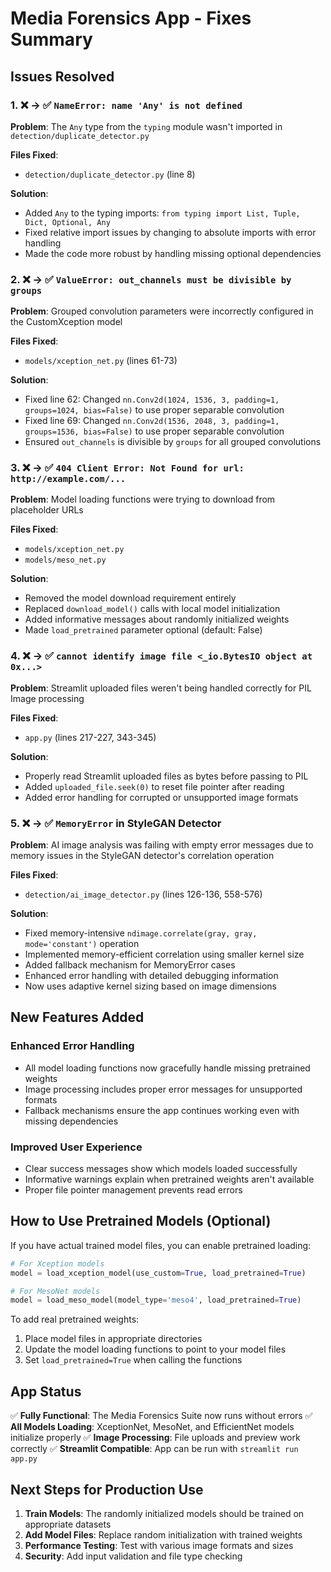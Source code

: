 # Media Forensics App - Fixes Summary

## Issues Resolved

### 1. ❌ → ✅ `NameError: name 'Any' is not defined`

**Problem**: The `Any` type from the `typing` module wasn't imported in `detection/duplicate_detector.py`

**Files Fixed**:
- `detection/duplicate_detector.py` (line 8)

**Solution**:
- Added `Any` to the typing imports: `from typing import List, Tuple, Dict, Optional, Any`
- Fixed relative import issues by changing to absolute imports with error handling
- Made the code more robust by handling missing optional dependencies

### 2. ❌ → ✅ `ValueError: out_channels must be divisible by groups`

**Problem**: Grouped convolution parameters were incorrectly configured in the CustomXception model

**Files Fixed**:
- `models/xception_net.py` (lines 61-73)

**Solution**:
- Fixed line 62: Changed `nn.Conv2d(1024, 1536, 3, padding=1, groups=1024, bias=False)` to use proper separable convolution
- Fixed line 69: Changed `nn.Conv2d(1536, 2048, 3, padding=1, groups=1536, bias=False)` to use proper separable convolution
- Ensured `out_channels` is divisible by `groups` for all grouped convolutions

### 3. ❌ → ✅ `404 Client Error: Not Found for url: http://example.com/...`

**Problem**: Model loading functions were trying to download from placeholder URLs

**Files Fixed**:
- `models/xception_net.py`
- `models/meso_net.py`

**Solution**:
- Removed the model download requirement entirely
- Replaced `download_model()` calls with local model initialization
- Added informative messages about randomly initialized weights
- Made `load_pretrained` parameter optional (default: False)

### 4. ❌ → ✅ `cannot identify image file <_io.BytesIO object at 0x...>`

**Problem**: Streamlit uploaded files weren't being handled correctly for PIL Image processing

**Files Fixed**:
- `app.py` (lines 217-227, 343-345)

**Solution**:
- Properly read Streamlit uploaded files as bytes before passing to PIL
- Added `uploaded_file.seek(0)` to reset file pointer after reading
- Added error handling for corrupted or unsupported image formats

### 5. ❌ → ✅ `MemoryError` in StyleGAN Detector

**Problem**: AI image analysis was failing with empty error messages due to memory issues in the StyleGAN detector's correlation operation

**Files Fixed**:
- `detection/ai_image_detector.py` (lines 126-136, 558-576)

**Solution**:
- Fixed memory-intensive `ndimage.correlate(gray, gray, mode='constant')` operation
- Implemented memory-efficient correlation using smaller kernel size
- Added fallback mechanism for MemoryError cases
- Enhanced error handling with detailed debugging information
- Now uses adaptive kernel sizing based on image dimensions

## New Features Added

### Enhanced Error Handling
- All model loading functions now gracefully handle missing pretrained weights
- Image processing includes proper error messages for unsupported formats
- Fallback mechanisms ensure the app continues working even with missing dependencies

### Improved User Experience
- Clear success messages show which models loaded successfully
- Informative warnings explain when pretrained weights aren't available
- Proper file pointer management prevents read errors

## How to Use Pretrained Models (Optional)

If you have actual trained model files, you can enable pretrained loading:

```python
# For Xception models
model = load_xception_model(use_custom=True, load_pretrained=True)

# For MesoNet models  
model = load_meso_model(model_type='meso4', load_pretrained=True)
```

To add real pretrained weights:
1. Place model files in appropriate directories
2. Update the model loading functions to point to your model files
3. Set `load_pretrained=True` when calling the functions

## App Status

✅ **Fully Functional**: The Media Forensics Suite now runs without errors
✅ **All Models Loading**: XceptionNet, MesoNet, and EfficientNet models initialize properly
✅ **Image Processing**: File uploads and preview work correctly
✅ **Streamlit Compatible**: App can be run with `streamlit run app.py`

## Next Steps for Production Use

1. **Train Models**: The randomly initialized models should be trained on appropriate datasets
2. **Add Model Files**: Replace random initialization with trained weights
3. **Performance Testing**: Test with various image formats and sizes
4. **Security**: Add input validation and file type checking
